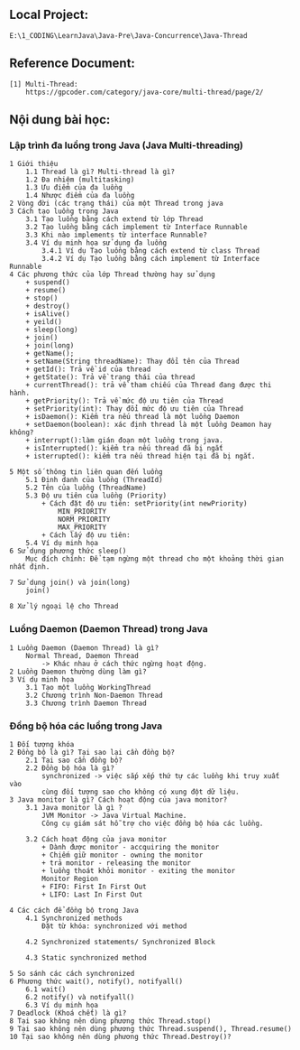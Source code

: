 ## Local Project:
    E:\1_CODING\LearnJava\Java-Pre\Java-Concurrence\Java-Thread

## Reference Document:
    [1] Multi-Thread:
        https://gpcoder.com/category/java-core/multi-thread/page/2/


## Nội dung bài học:
### Lập trình đa luồng trong Java (Java Multi-threading)
    1 Giới thiệu
        1.1 Thread là gì? Multi-thread là gì?
        1.2 Đa nhiệm (multitasking)
        1.3 Ưu điểm của đa luồng
        1.4 Nhược điểm của đa luồng
    2 Vòng đời (các trạng thái) của một Thread trong java
    3 Cách tạo luồng trong Java
        3.1 Tạo luồng bằng cách extend từ lớp Thread
        3.2 Tạo luồng bằng cách implement từ Interface Runnable
        3.3 Khi nào implements từ interface Runnable?
        3.4 Ví dụ minh họa sử dụng đa luồng
            3.4.1 Ví dụ Tạo luồng bằng cách extend từ class Thread
            3.4.2 Ví dụ Tạo luồng bằng cách implement từ Interface Runnable
    4 Các phương thức của lớp Thread thường hay sử dụng
        + suspend()
        + resume()
        + stop()
        + destroy()
        + isAlive()
        + yeild()
        + sleep(long)
        + join()
        + join(long)
        + getName();
        + setName(String threadName): Thay đổi tên của Thread
        + getId(): Trả về id của thread
        + getState(): Trả về trạng thái của thread
        + currentThread(): trả về tham chiếu của Thread đang được thi hành.
        + getPriority(): Trả về mức độ ưu tiên của Thread
        + setPriority(int): Thay đổi mức độ ưu tiên của Thread
        + isDaemon(): Kiểm tra nếu thread là một luồng Daemon
        + setDaemon(boolean): xác định thread là một luồng Deamon hay không?
        + interrupt():làm gián đoạn một luồng trong java.
        + isInterrupted(): kiểm tra nếu thread đã bị ngắt
        + isterrupted(): kiểm tra nếu thread hiện tại đã bị ngắt.
    
    5 Một số thông tin liên quan đến luồng
        5.1 Định danh của luồng (ThreadId)
        5.2 Tên của luồng (ThreadName)
        5.3 Độ ưu tiên của luồng (Priority)
            + Cách đặt độ ưu tiên: setPriority(int newPriority)
                MIN_PRIORITY
                NORM_PRIORITY
                MAX_PRIORITY
            + Cách lấy độ ưu tiên:
        5.4 Ví dụ minh họa
    6 Sử dụng phương thức sleep()
        Mục đích chính: Để tạm ngừng một thread cho một khoảng thời gian nhất định.

    7 Sử dụng join() và join(long)
        join() 
        
    8 Xử lý ngoại lệ cho Thread
### Luồng Daemon (Daemon Thread) trong Java
    1 Luồng Daemon (Daemon Thread) là gì?
        Normal Thread, Daemon Thread
            -> Khác nhau ở cách thức ngừng hoạt động.
    2 Luồng Daemon thường dùng làm gì?
    3 Ví dụ minh họa
        3.1 Tạo một luồng WorkingThread
        3.2 Chương trình Non-Daemon Thread
        3.3 Chương trình Daemon Thread

### Đồng bộ hóa các luồng trong Java
    1 Đối tượng khóa
    2 Đồng bộ là gì? Tại sao lại cần đồng bộ?
        2.1 Tại sao cần đồng bộ?
        2.2 Đồng bộ hóa là gì?
            synchronized -> việc sắp xếp thứ tự các luồng khi truy xuất vào
            cùng đối tượng sao cho không có xung đột dữ liệu.
    3 Java monitor là gì? Cách hoạt động của java monitor?
        3.1 Java monitor là gì ?
            JVM Monitor -> Java Virtual Machine.
            Công cụ giám sát hỗ trợ cho việc đồng bộ hóa các luồng.

        3.2 Cách hoạt động của java monitor
            + Dành được monitor - accquiring the monitor
            + Chiếm giữ monitor - owning the monitor
            + trả monitor - releasing the monitor
            + luồng thoát khỏi monitor - exiting the monitor
            Monitor Region
            + FIFO: First In First Out
            + LIFO: Last In First Out
            
    4 Các cách để đồng bộ trong Java
        4.1 Synchronized methods
            Đặt từ khóa: synchronized với method
            
        4.2 Synchronized statements/ Synchronized Block
            
        4.3 Static synchronized method
        
    5 So sánh các cách synchronized
    6 Phương thức wait(), notify(), notifyall()
        6.1 wait()
        6.2 notify() và notifyall()
        6.3 Ví dụ minh họa
    7 Deadlock (Khoá chết) là gì?
    8 Tại sao không nên dùng phương thức Thread.stop()
    9 Tại sao không nên dùng phương thức Thread.suspend(), Thread.resume()
    10 Tại sao không nên dùng phương thức Thread.Destroy()?
